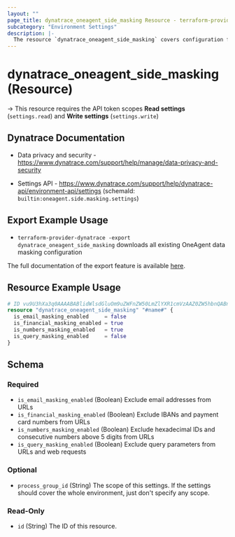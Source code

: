 ```yaml
---
layout: ""
page_title: dynatrace_oneagent_side_masking Resource - terraform-provider-dynatrace"
subcategory: "Environment Settings"
description: |-
  The resource `dynatrace_oneagent_side_masking` covers configuration for OneAgent data masking
---
```


# dynatrace_oneagent_side_masking (Resource)

-> This resource requires the API token scopes **Read settings** (`settings.read`) and **Write settings** (`settings.write`)

## Dynatrace Documentation

- Data privacy and security - https://www.dynatrace.com/support/help/manage/data-privacy-and-security

- Settings API - https://www.dynatrace.com/support/help/dynatrace-api/environment-api/settings (schemaId: `builtin:oneagent.side.masking.settings`)

## Export Example Usage

- `terraform-provider-dynatrace -export dynatrace_oneagent_side_masking` downloads all existing OneAgent data masking configuration

The full documentation of the export feature is available [here](https://dt-url.net/h203qmc).

## Resource Example Usage

```terraform
# ID vu9U3hXa3q0AAAABABlidWlsdGluOm9uZWFnZW50LmZlYXR1cmVzAAZ0ZW5hbnQABnRlbmFudAAkMWQzYjY4ODMtOWViZi0zMDljLTg1YjktNjg4OTcxYzE3NDM1vu9U3hXa3q0
resource "dynatrace_oneagent_side_masking" "#name#" {
  is_email_masking_enabled     = false
  is_financial_masking_enabled = true
  is_numbers_masking_enabled   = true
  is_query_masking_enabled     = false
}
```

<!-- schema generated by tfplugindocs -->
## Schema

### Required

- `is_email_masking_enabled` (Boolean) Exclude email addresses from URLs
- `is_financial_masking_enabled` (Boolean) Exclude IBANs and payment card numbers from URLs
- `is_numbers_masking_enabled` (Boolean) Exclude hexadecimal IDs and consecutive numbers above 5 digits from URLs
- `is_query_masking_enabled` (Boolean) Exclude query parameters from URLs and web requests

### Optional

- `process_group_id` (String) The scope of this settings. If the settings should cover the whole environment, just don't specify any scope.

### Read-Only

- `id` (String) The ID of this resource.
 